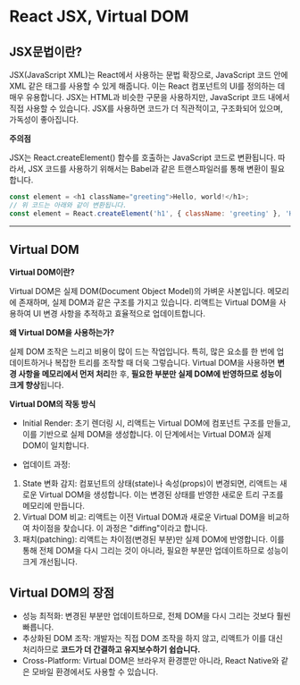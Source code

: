 # React JSX, Virtual DOM

## JSX문법이란?


JSX(JavaScript XML)는 React에서 사용하는 문법 확장으로, JavaScript 코드 안에 XML 같은 태그를 사용할 수 있게 해줍니다. 
이는 React 컴포넌트의 UI를 정의하는 데 매우 유용합니다. JSX는 HTML과 비슷한 구문을 사용하지만, JavaScript 코드 내에서 직접 사용할 수 있습니다. 
JSX를 사용하면 코드가 더 직관적이고, 구조화되어 있으며, 가독성이 좋아집니다.

**주의점**

JSX는 React.createElement() 함수를 호출하는 JavaScript 코드로 변환됩니다. 
따라서, JSX 코드를 사용하기 위해서는 Babel과 같은 트랜스파일러를 통해 변환이 필요합니다.

```javascript
const element = <h1 className="greeting">Hello, world!</h1>;
// 위 코드는 아래와 같이 변환됩니다.
const element = React.createElement('h1', { className: 'greeting' }, 'Hello, world!');
```


---
## Virtual DOM

**Virtual DOM이란?**


Virtual DOM은 실제 DOM(Document Object Model)의 가벼운 사본입니다. 
메모리에 존재하며, 실제 DOM과 같은 구조를 가지고 있습니다. 리액트는 Virtual DOM을 사용하여 UI 변경 사항을 추적하고 효율적으로 업데이트합니다.

**왜 Virtual DOM을 사용하는가?**


실제 DOM 조작은 느리고 비용이 많이 드는 작업입니다. 
특히, 많은 요소를 한 번에 업데이트하거나 복잡한 트리를 조작할 때 더욱 그렇습니다. 
Virtual DOM을 사용하면 **변경 사항을 메모리에서 먼저 처리**한 후, **필요한 부분만 실제 DOM에 반영하므로 성능이 크게 향상**됩니다.

**Virtual DOM의 작동 방식**


- <span color="blue">Initial Render</span>:
초기 렌더링 시, 리액트는 Virtual DOM에 컴포넌트 구조를 만들고, 이를 기반으로 실제 DOM을 생성합니다. 이 단계에서는 Virtual DOM과 실제 DOM이 일치합니다.


- <span color="blue">업데이트 과정</span>:
1. State 변화 감지: 
    컴포넌트의 상태(state)나 속성(props)이 변경되면, 리액트는 새로운 Virtual DOM을 생성합니다. 이는 변경된 상태를 반영한 새로운 트리 구조를 메모리에 만듭니다.
2. Virtual DOM 비교: 
    리액트는 이전 Virtual DOM과 새로운 Virtual DOM을 비교하여 차이점을 찾습니다. 이 과정은 "diffing"이라고 합니다.
3. 패치(patching): 
    리액트는 차이점(변경된 부분)만 실제 DOM에 반영합니다. 이를 통해 전체 DOM을 다시 그리는 것이 아니라, 필요한 부분만 업데이트하므로 성능이 크게 개선됩니다.


## Virtual DOM의 장점

- 성능 최적화: 변경된 부분만 업데이트하므로, 전체 DOM을 다시 그리는 것보다 훨씬 빠릅니다.
- 추상화된 DOM 조작: 개발자는 직접 DOM 조작을 하지 않고, 리액트가 이를 대신 처리하므로 **코드가 더 간결하고 유지보수하기 쉽습니다.**
- Cross-Platform: Virtual DOM은 브라우저 환경뿐만 아니라, React Native와 같은 모바일 환경에서도 사용할 수 있습니다.

